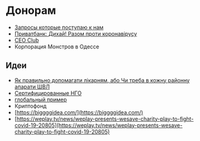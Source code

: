 # Донорам

* [Запросы которые поступаю к нам](https://trello.com/b/VDZlXyLV/%D0%BF%D0%BE%D1%81%D1%82%D0%B0%D0%B2%D0%BA%D0%B8)
* [Приватбанк: Дихай! Разом проти коронавірусу](https://blago.privatbank.ua/view/1009?fbclid=IwAR2hFpj71YsagnYNae_Yxknf-ipJHZKwo7BwJwR3ieUdkslCDVwANzuhciY)
* [CEO Club](https://ceoclub.com.ua/covid-19-fundraising)
* Корпорация Монстров в Одессе

## Идеи

* [Як правильно допомагати лікарням, або Чи треба в кожну районну апарати ШВЛ](https://life.pravda.com.ua/columns/2020/03/19/240279/)
* [Сертифицированные НГО](http://charitytuner.org/foundations/trustworthy/)
* [глобальный пример](https://www.covid19responsefund.org/)
* Криптофонд
* [https://biggggidea.com/](https://biggggidea.com/)
* [https://weplay.tv/news/weplay-presents-wesave-charity-play-to-fight-covid-19-20805](https://weplay.tv/news/weplay-presents-wesave-charity-play-to-fight-covid-19-20805)

